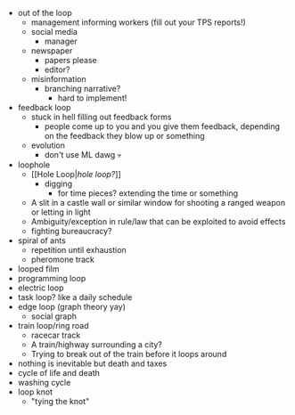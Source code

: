 - out of the loop
	- management informing workers (fill out your TPS reports!)
	- social media
		- manager
	- newspaper
		- papers please
		- editor?
	- misinformation
		- branching narrative?
			- hard to implement!
- feedback loop
	- stuck in hell filling out feedback forms
		- people come up to you and you give them feedback, depending on the feedback they blow up or something
	- evolution
		- don't use ML dawg 💀
- loophole
	- [[Hole Loop|*hole loop?*]]
		- digging
			- for time pieces? extending the time or something
	- A slit in a castle wall or similar window for shooting a ranged weapon or letting in light
	- Ambiguity/exception in rule/law that can be exploited to avoid effects
	- fighting bureaucracy?
- spiral of ants 
	- repetition until exhaustion
	- pheromone track
- looped film
- programming loop
- electric loop
- task loop? like a daily schedule
- edge loop (graph theory yay)
	- social graph
- train loop/ring road
	- racecar track
	- A train/highway surrounding a city?
	- Trying to break out of the train before it loops around
- nothing is inevitable but death and taxes
- cycle of life and death 
- washing cycle
- loop knot
	- "tying the knot"